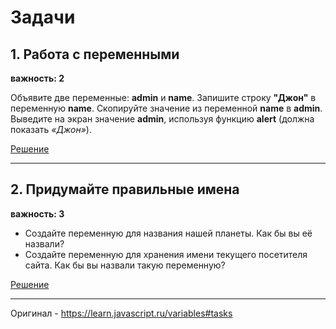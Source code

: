 # Задачи

## 1. Работа с переменными

**важность: 2**

Объявите две переменные: **admin** и **name**. Запишите строку **"Джон"** в переменную **name**. Скопируйте значение из переменной **name** в **admin**. Выведите на экран значение **admin**, используя функцию **alert** (должна показать *«Джон»*).

[Решение](https://github.com/npukojiucm/SchoolBook-LearnJavaScript/tree/main/JavascriptBasics/Variables/task-1)

------

## 2. Придумайте правильные имена

**важность: 3**

* Создайте переменную для названия нашей планеты. Как бы вы её назвали?
* Создайте переменную для хранения имени текущего посетителя сайта. Как бы вы назвали такую переменную?

[Решение](https://github.com/npukojiucm/SchoolBook-LearnJavaScript/tree/main/JavascriptBasics/Variables/task-2)

------

Оригинал - <https://learn.javascript.ru/variables#tasks>
